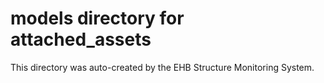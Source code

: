 # models directory for attached_assets

This directory was auto-created by the EHB Structure Monitoring System.